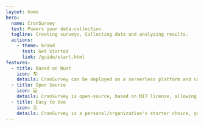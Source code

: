 ```yaml
---
layout: home
hero:
  name: CranSurvey
  text: Powers your data-collection
  tagline: Creating surveys, Collecting data and analyzing results.
  actions:
    - theme: brand
      text: Get Started
      link: /guide/start.html
features:
  - title: Based on Nuxt
    icon: 🌎
    details: CranSurvey can be deployed on a serverless platform and connected to different types of databases.
  - title: Open Source
    icon: 💻
    details: CranSurvey is open-source, based on MIT license, allowing for extensive customization and modification.
  - title: Easy to Use
    icon: 🗒️
    details: CranSurvey is a personal/organization's starter choice, you can collect data by integrating it with your own website.
---
```

